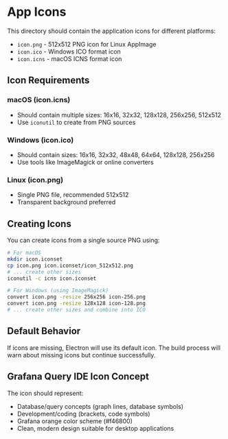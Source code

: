 # App Icons

This directory should contain the application icons for different platforms:

- `icon.png` - 512x512 PNG icon for Linux AppImage
- `icon.ico` - Windows ICO format icon  
- `icon.icns` - macOS ICNS format icon

## Icon Requirements

### macOS (icon.icns)
- Should contain multiple sizes: 16x16, 32x32, 128x128, 256x256, 512x512
- Use `iconutil` to create from PNG sources

### Windows (icon.ico)  
- Should contain sizes: 16x16, 32x32, 48x48, 64x64, 128x128, 256x256
- Use tools like ImageMagick or online converters

### Linux (icon.png)
- Single PNG file, recommended 512x512
- Transparent background preferred

## Creating Icons

You can create icons from a single source PNG using:

```bash
# For macOS
mkdir icon.iconset
cp icon.png icon.iconset/icon_512x512.png
# ... create other sizes
iconutil -c icns icon.iconset

# For Windows (using ImageMagick)
convert icon.png -resize 256x256 icon-256.png
convert icon.png -resize 128x128 icon-128.png
# ... create other sizes and combine into ICO
```

## Default Behavior

If icons are missing, Electron will use its default icon. The build process will warn about missing icons but continue successfully.

## Grafana Query IDE Icon Concept

The icon should represent:
- Database/query concepts (graph lines, database symbols)
- Development/coding (brackets, code symbols)  
- Grafana orange color scheme (#f46800)
- Clean, modern design suitable for desktop applications